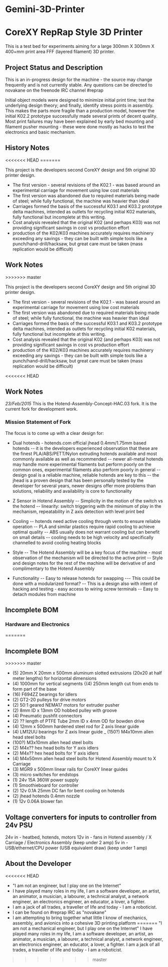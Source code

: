 # Gemini-3D-Printer
<h1>CoreXY RepRap Style 3D Printer</h1>

This is a test bed for experiments aiming for a large 300mm X 300mm X 400+mm print area FFF (layered filament) 3D printer.

<h2>Project Status and Description</h2>

This is an in-progress design for the machine - the source may change frequently and is not currently stable.
Any questions can be directed to novakane on the freenode IRC channel #reprap 

Initial object models were designed to minimize initial print time; test the underlying design theory; and finally, identify stress points in assembly.
This makes the parts more fragile than a production model, however the initial K02.2 prototype successfully made several prints of decent quality.
Most print failures may have been explained by early bed mounting and filament pusher mounting - these were done mostly as hacks to test the electronics and basic mechanism.

<h2>History Notes</h2>
<<<<<<< HEAD
=======

This project is the developers second CoreXY design and 5th original 3D printer design.

- The first version - several revisions of the K02.1 - was based around an experimental carriage for movement using low cost materials
- The first version was abandoned due to required materials being made of steel; while fully functional, the machine was heavier than ideal
- Carriages formed the basis of the successful K03.1 and K03.2 prototype delta machines, intended as outlets for recycling initial K02 materials, fully functional but incomplete at this writing.
- Cost analysis revealed that the original K02 (and perhaps K03) was not providing significant savings in cost vs production effort 
- production of the K02/K03 machines accurately requires machinery exceeding any savings - they can be built with simple tools like a punch/hand-drill/hacksaw, but great care must be taken (mass replication would be difficult)


<h2>Work Notes</h2>
>>>>>>> master

This project is the developers second CoreXY design and 5th original 3D printer design.

- The first version - several revisions of the K02.1 - was based around an experimental carriage for movement using low cost materials
- The first version was abandoned due to required materials being made of steel; while fully functional, the machine was heavier than ideal
- Carriages formed the basis of the successful K03.1 and K03.2 prototype delta machines, intended as outlets for recycling initial K02 materials, fully functional but incomplete at this writing.
- Cost analysis revealed that the original K02 (and perhaps K03) was not providing significant savings in cost vs production effort 
- production of the K02/K03 machines accurately requires machinery exceeding any savings - they can be built with simple tools like a punch/hand-drill/hacksaw, but great care must be taken (mass replication would be difficult)

<<<<<<< HEAD
<h2>Work Notes</h2>

*23/Feb/2015* This is the Hotend-Assembly-Concept-HAC.03 fork. It is the current fork for development work.

<h3>Mission Statement of Fork</h3>

The focus is to come up with a clear design for:

- Dual hotends - hotends.com official jhead 0.4mm/1.75mm based hotends 
-- it is the developers experienced observation that these are the finest PLA/ABS/PETT/Nylon extruding hotends available and most commonly available as well as recommended
-- newer all-metal hotends may handle more experimental filaments but perform poorly on the common ones, experimental filaments also perform poorly in general
-- design goal is a reliable machine, reliable hotends are key to this
-- the jhead is a proven design that has been personally tested by the developer for several years, newer designs offer more problems than solutions, reliability and availability is core to functionality

- Z Sensor in Hotend Assembly
-- Simplicity in the motion of the switch vs the hotend
-- linearity: switch triggering with the minimum of play in the mechanism, repeatability in Z axis detection with level print bed

- Cooling
-- hotends need active cooling through vents to ensure reliable operation
-- PLA and similar plastics require rapid cooling to achieve optimal quality
-- ABS usually does not warrant cooling but can benefit on small details
-- cooling needs to be high velocity and specifically channelled to avoid cooling heating blocks

- Style
-- The Hotend Assembly will be a key focus of the machine - most observation of the mechanism will be directed to the active print
-- Style and design notes for the rest of the machine will be derivative of and complimentary to the Hotend Assembly

- Functionality
-- Easy to release hotends for swapping
--- This could be done with a modularized format?
-- This is a design also with intent of hacking and testing - easy access to wiring screw terminals
-- Easy to detach modules from machine


<h2>Incomplete BOM</h2>

<h3>Hardware and Electronics</h3>
=======
<h2>Incomplete BOM</h2>
>>>>>>> master

- (5) 20mm X 20mm x 500mm aluminum slotted extrusions (20x20 at half meter lengths) for horizontal dimensions
- (4) 1000mm for vertical segments {(4) 250mm length cut from ends to form part of the base
- (16) F694ZZ bearings for idlers
- (2) GT2-20 pulleys for drive motors
- (2) 50:1 geared NEMA17 motors for extruder pusher
- (2) 8mm ID x 13mm OD hobbed pulley with groove
- (4) Pneumatic pushfit connectors
- (2) ?? length of PTFE Tube 2mm ID x 4mm OD for bowden drive
- (4) 12mm x 500mm hardened steel rod for Z axis linear guide
- (4) LM12UU bearings for Z axis linear guide
_ (150?) M4x10mm allen head steel bolts
- (100?) M3x10mm allen head steel bolts
- (2) M4x?? hex head bolts for Y axis idlers
- (2) M4x?? hex head bolts for Y axis idlers
- (4) M4x50mm allen head steel bolts for Hotend Assembly mount to X Carriage
- (3) MGR9 x 500mm linear rails for CoreXY linear guides
- (3) micro switches for endstops
- (1) 24v 15A 360W power supply
- (1) Smoothieboard for controller
- (2) 12v 0.1A 25mm DC fan for bent cooling on hotends
- (2) jhead hotends 0.4mm nozzle
- (1) 12v 0.06A blower fan

<h2>Voltage converters for inputs to controller from 24v PSU</h2>

24v in - heatbed, hotends, motors
12v in - fans in Hotend assembly / X Carriage / Electronics Assembly (keep under 2 amp)
5v  in - USB/ethernet/CPU power (USB equivalent draw) (keep under 1 amp)

<h2>About the Developer</h2>

<<<<<<< HEAD
- "I am not an engineer, but I play one on the Internet"
- I have played many roles in my life, I am a software developer, an artist, an animator, a musician, a labourer, a technical analyst, a network engineer, an electronics engineer, an educator, a lover, a fighter.
- I am a jack of all trades, a traveller of life and today - I am a roboticist.
- I can be found on #reprap IRC as "novakane"
- I am attempting to bring together what little I know of mechanics, assembly, and avionics into a cohesive 3D printing platform
=======
"I am not a mechanical engineer, but I play one on the Internet"
I have played many roles in my life, I am a software developer, an artist, an animator, a musician, a labourer, a technical analyst, a network engineer, an electronics engineer, an educator, a lover, a fighter.
I am a jack of all trades, a traveller of life and today - I am a roboticist.
>>>>>>> master
